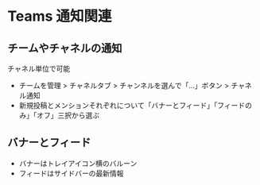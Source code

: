 # Teams 通知関連

## チームやチャネルの通知
チャネル単位で可能

- チームを管理 > チャネルタブ > チャンネルを選んで「…」ボタン > チャネル通知
- 新規投稿とメンションそれぞれについて「バナーとフィード」「フィードのみ」「オフ」三択から選ぶ

## バナーとフィード
- バナーはトレイアイコン横のバルーン
- フィードはサイドバーの最新情報
